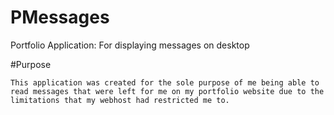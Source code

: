 # PMessages
Portfolio Application: For displaying messages on desktop

#Purpose
```
This application was created for the sole purpose of me being able to read messages that were left for me on my portfolio website due to the limitations that my webhost had restricted me to.
```
